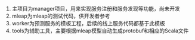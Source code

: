 1. 主项目为manager项目，用来实现服务注册和服务发现等功能，尚未开发
2. mleap为mleap的测试代码，供开发者参考
3. worker为预测服务的模板工程，后续的线上服务代码都基于此模板
4. tools为辅助工具，主要根据mleap模型自动生成protobuf和相应的Scala文件

